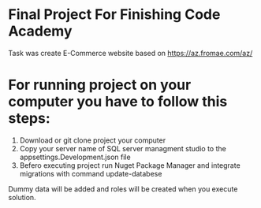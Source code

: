 # Final Project For Finishing Code Academy

Task was create E-Commerce website based on https://az.fromae.com/az/ 

# For running project on your computer you have to follow this steps:
1) Download or git clone project your computer
2) Copy your server name of SQL server managment studio to the appsettings.Development.json file
3) Befero executing project run Nuget Package Manager and integrate migrations with command update-databese

Dummy data will be added and roles will be created when you execute solution. 
